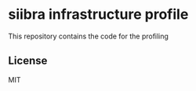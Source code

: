 # siibra infrastructure profile

This repository contains the code for the profiling 

## License

MIT